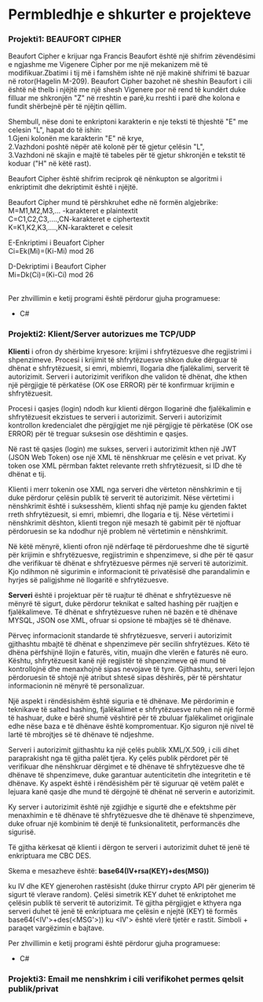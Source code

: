 # Permbledhje e shkurter e projekteve

<h3><b>Projekti1: BEAUFORT CIPHER</b></h3>
Beaufort Cipher e krijuar nga Francis Beaufort është një shifrim zëvendësimi e ngjashme me Vigenere Cipher por me një mekanizem më të modifikuar.Zbatimi i tij më i famshëm ishte në një makinë shifrimi të bazuar në rotor(Hagelin M-209). Beaufort Cipher bazohet në sheshin Beaufort i cili është në thelb i njëjtë me një shesh Vigenere por në rend të kundërt duke filluar me shkronjën "Z" në rreshtin e parë,ku rreshti i parë dhe kolona e fundit shërbejnë për të njëjtin qëllim. 

Shembull, nëse doni te enkriptoni karakterin e nje teksti të thjeshtë "E" me celesin "L", hapat do të ishin:<br>
1.Gjeni kolonën me karakterin "E" në krye,<br>
2.Vazhdoni poshtë nëpër atë kolonë për të gjetur çelësin "L",<br>
3.Vazhdoni në skajin e majtë të tabeles për të gjetur shkronjën e tekstit të koduar ("H" në këtë rast).<br>

Beaufort Cipher është shifrim reciprok që nënkupton se algoritmi i enkriptimit dhe dekriptimit është i njëjtë.<br>

Beaufort Cipher mund të përshkruhet edhe në formën algjebrike:<br>
M=M1,M2,M3,... -karakteret e plaintextit<br>
C=C1,C2,C3,....,CN-karakteret e ciphertextit<br>
K=K1,K2,K3,....,KN-karakteret e celesit<br>

E-Enkriptimi i Beuafort Cipher<br>
Ci=Ek(Mi)=(Ki-Mi) mod 26<br>

D-Dekriptimi i Beaufort Cipher<br>
Mi=Dk(Ci)=(Ki-Ci) mod 26<br><br>
 
Per zhvillimin e ketij programi është përdorur gjuha programuese:
<ul>
  <li>C#</li>
 </ul>

<h3><b>Projekti2: Klient/Server autorizues me TCP/UDP</b></h3>
<b>Klienti</b> i ofron dy shërbime kryesore: krijimi i shfrytëzuesve dhe regjistrimi i shpenzimeve. Procesi i krijimit të shfrytëzuesve shkon duke dërguar të dhënat e shfrytëzuesit, si emri, mbiemri, llogaria dhe fjalëkalimi, serverit të autorizimit. Serveri i autorizimit verifikon dhe validon të dhënat, dhe kthen një përgjigje të përkatëse (OK ose ERROR) për të konfirmuar krijimin e shfrytëzuesit.

Procesi i qasjes (login) ndodh kur klienti dërgon llogarinë dhe fjalëkalimin e shfrytëzuesit ekzistues te serveri i autorizimit. Serveri i autorizimit kontrollon kredencialet dhe përgjigjet me një përgjigje të përkatëse (OK ose ERROR) për të treguar suksesin ose dështimin e qasjes.

Në rast të qasjes (login) me sukses, serveri i autorizimit kthen një JWT (JSON Web Token) ose një XML të nënshkruar me çelësin e vet privat. Ky token ose XML përmban faktet relevante rreth shfrytëzuesit, si ID dhe të dhënat e tij.

Klienti i merr tokenin ose XML nga serveri dhe vërteton nënshkrimin e tij duke përdorur çelësin publik të serverit të autorizimit. Nëse vërtetimi i nënshkrimit është i suksesshëm, klienti shfaq një pamje ku gjenden faktet rreth shfrytëzuesit, si emri, mbiemri, dhe llogaria e tij. Nëse vërtetimi i nënshkrimit dështon, klienti tregon një mesazh të gabimit për të njoftuar përdoruesin se ka ndodhur një problem në vërtetimin e nënshkrimit.

Në këtë mënyrë, klienti ofron një ndërfaqe të përdorueshme dhe të sigurtë për krijimin e shfrytëzuesve, regjistrimin e shpenzimeve, si dhe për të qasur dhe verifikuar të dhënat e shfrytëzuesve përmes një serveri të autorizimit. Kjo ndihmon në sigurimin e informacionit të privatësisë dhe parandalimin e hyrjes së paligjshme në llogaritë e shfrytëzuesve.

<b>Serveri</b> është i projektuar për të ruajtur të dhënat e shfrytëzuesve në mënyrë të sigurt, duke përdorur teknikat e salted hashing për ruajtjen e fjalëkalimeve. Të dhënat e shfrytëzuesve ruhen në bazën e të dhënave MYSQL, JSON ose XML, ofruar si opsione të mbajtjes së të dhënave.


Përveç informacionit standarde të shfrytëzuesve, serveri i autorizimit gjithashtu mbajtë të dhënat e shpenzimeve për secilin shfrytëzues. Këto të dhëna përfshijnë llojin e faturës, vitin, muajin dhe vlerën e faturës në euro. Kështu, shfrytëzuesit kanë një regjistër të shpenzimeve që mund të kontrollojnë dhe menaxhojnë sipas nevojave të tyre. Gjithashtu, serveri lejon përdoruesin të shtojë një atribut shtesë sipas dëshirës, për të përshtatur informacionin në mënyrë të personalizuar.

Një aspekt i rëndësishëm është siguria e të dhënave. Me përdorimin e teknikave të salted hashing, fjalëkalimet e shfrytëzuesve ruhen në një formë të hashuar, duke e bërë shumë vështirë për të zbuluar fjalëkalimet origjinale edhe nëse baza e të dhënave është kompromentuar. Kjo siguron një nivel të lartë të mbrojtjes së të dhënave të ndjeshme.

Serveri i autorizimit gjithashtu ka një çelës publik XML/X.509, i cili dihet paraprakisht nga të gjitha palët tjera. Ky çelës publik përdoret për të verifikuar dhe nënshkruar dërgimet e të dhënave të shfrytëzuesve dhe të dhënave të shpenzimeve, duke garantuar autenticitetin dhe integritetin e të dhënave. Ky aspekt është i rëndësishëm për të siguruar që vetëm palët e lejuara kanë qasje dhe mund të dërgojnë të dhënat në serverin e autorizimit.

Ky server i autorizimit është një zgjidhje e sigurtë dhe e efektshme për menaxhimin e të dhënave të shfrytëzuesve dhe të dhënave të shpenzimeve, duke ofruar një kombinim të denjë të funksionalitetit, performancës dhe sigurisë.



Të gjitha kërkesat që klienti i dërgon te serveri i autorizimit duhet të jenë të enkriptuara me CBC DES. 

Skema e mesazheve është:
<b>base64(IV+rsa(KEY)+des(MSG))</b>

ku IV dhe KEY gjenerohen rastësisht (duke thirrur crypto API për gjenerim të sigurt të vlerave random). Çelësi simetrik KEY duhet të enkriptohet me çelësin publik të serverit të autorizimit. Të 
gjitha përgjigjet e kthyera nga serveri duhet të jenë të enkriptuara me çelësin e njejtë (KEY) të formës base64(<IV'>+des(<MSG'>)) ku <IV'> është vlerë tjetër e rastit. Simboli + paraqet vargëzimin e bajtave.


Per zhvillimin e ketij programi është përdorur gjuha programuese:
<ul>
  <li>C#</li>
 </ul>

 <h3><b>Projekti3: Email me nenshkrim i cili verifikohet permes qelsit publik/privat</b></h3>





 
